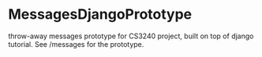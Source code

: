 # MessagesDjangoPrototype
throw-away messages prototype for CS3240 project, built on top of django tutorial. See /messages for the prototype.
